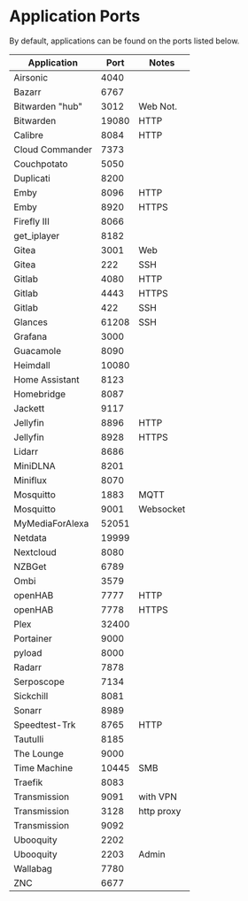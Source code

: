 # Application Ports

By default, applications can be found on the ports listed below.

| Application     | Port   | Notes        |
|-----------------|--------|--------------|
| Airsonic        | 4040   |              |
| Bazarr          | 6767   |              |
| Bitwarden "hub" | 3012   | Web Not.     |
| Bitwarden       | 19080  | HTTP         |
| Calibre         | 8084   | HTTP         |
| Cloud Commander | 7373   |              |
| Couchpotato     | 5050   |              |
| Duplicati       | 8200   |              |
| Emby            | 8096   | HTTP         |
| Emby            | 8920   | HTTPS        |
| Firefly III     | 8066   |              |
| get_iplayer     | 8182   |              |
| Gitea           | 3001   | Web          |
| Gitea           | 222    | SSH          |
| Gitlab          | 4080   | HTTP         |
| Gitlab          | 4443   | HTTPS        |
| Gitlab          | 422    | SSH          |
| Glances         | 61208  | SSH          |
| Grafana         | 3000   |              |
| Guacamole       | 8090   |              |
| Heimdall        | 10080  |              |
| Home Assistant  | 8123   |              |
| Homebridge      | 8087   |              |
| Jackett         | 9117   |              |
| Jellyfin        | 8896   | HTTP         |
| Jellyfin        | 8928   | HTTPS        |
| Lidarr          | 8686   |              |
| MiniDLNA        | 8201   |              |
| Miniflux        | 8070   |              |
| Mosquitto       | 1883   | MQTT         |
| Mosquitto       | 9001   | Websocket    |
| MyMediaForAlexa | 52051  |              |
| Netdata         | 19999  |              |
| Nextcloud       | 8080   |              |
| NZBGet          | 6789   |              |
| Ombi            | 3579   |              |
| openHAB         | 7777   | HTTP         |
| openHAB         | 7778   | HTTPS        |
| Plex            | 32400  |              |
| Portainer       | 9000   |              |
| pyload          | 8000   |              |
| Radarr          | 7878   |              |
| Serposcope      | 7134   |              |
| Sickchill       | 8081   |              |
| Sonarr          | 8989   |              |
| Speedtest-Trk   | 8765   | HTTP         |
| Tautulli        | 8185   |              |
| The Lounge      | 9000   |              |
| Time Machine    | 10445  | SMB          |
| Traefik         | 8083   |              |
| Transmission    | 9091   | with VPN     |
| Transmission    | 3128   | http proxy   |
| Transmission    | 9092   |              |
| Ubooquity       | 2202   |              |
| Ubooquity       | 2203   | Admin        |
| Wallabag        | 7780   |              |
| ZNC             | 6677   |              |
